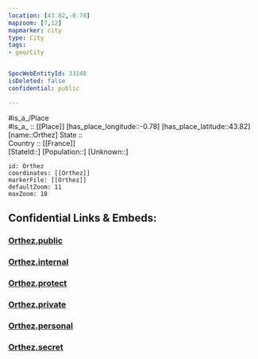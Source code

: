 ```yaml
---
location: [43.82,-0.78] 
mapzoom: [7,12] 
mapmarker: city 
type: City
tags:
- geo/City


SpocWebEntityId: 33148
isDeleted: false
confidential: public

---
```

#is_a_/Place  
#is_a_ :: [[Place]] 
[has_place_longitude::-0.78] 
[has_place_latitude::43.82] 
[name::Orthez] 
State ::  
Country :: [[France]]  
[StateId::] 
[Population::] 
[Unknown::] 


```leaflet
id: Orthez
coordinates: [[Orthez]] 
markerFile: [[Orthez]] 
defaultZoom: 11 
maxZoom: 18
```


## Confidential Links & Embeds: 

### [Orthez.public](/_public/\Earth\Continent\Europe\Europe~West\France\regions~France\Nouvelle-Aquitaine\departments~Aquitaine\Landes\communes~Landes\Dax\cities~DaxOrthez.public.md) 

### [Orthez.internal](/_internal/\Earth\Continent\Europe\Europe~West\France\regions~France\Nouvelle-Aquitaine\departments~Aquitaine\Landes\communes~Landes\Dax\cities~DaxOrthez.internal.md) 

### [Orthez.protect](/_protect/\Earth\Continent\Europe\Europe~West\France\regions~France\Nouvelle-Aquitaine\departments~Aquitaine\Landes\communes~Landes\Dax\cities~DaxOrthez.protect.md) 

### [Orthez.private](/_private/\Earth\Continent\Europe\Europe~West\France\regions~France\Nouvelle-Aquitaine\departments~Aquitaine\Landes\communes~Landes\Dax\cities~DaxOrthez.private.md) 

### [Orthez.personal](/_personal/\Earth\Continent\Europe\Europe~West\France\regions~France\Nouvelle-Aquitaine\departments~Aquitaine\Landes\communes~Landes\Dax\cities~DaxOrthez.personal.md) 

### [Orthez.secret](/_secret/\Earth\Continent\Europe\Europe~West\France\regions~France\Nouvelle-Aquitaine\departments~Aquitaine\Landes\communes~Landes\Dax\cities~DaxOrthez.secret.md)

